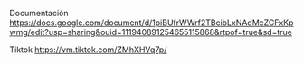 Documentación 
https://docs.google.com/document/d/1piBUfrWWrf2TBcibLxNAdMcZCFxKpwmg/edit?usp=sharing&ouid=111940891254655115868&rtpof=true&sd=true 

Tiktok https://vm.tiktok.com/ZMhXHVq7p/
